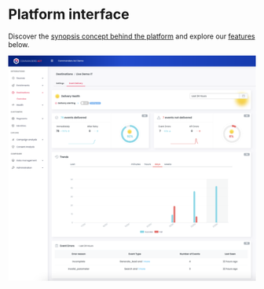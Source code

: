 # Platform interface

Discover the [synopsis concept behind the platform](../concepts/) and explore our [features ](broken-reference)below.

![](<../../.gitbook/assets/image (18) (1).png>)
